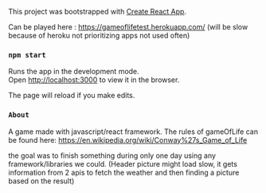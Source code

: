 This project was bootstrapped with [Create React App](https://github.com/facebook/create-react-app).

Can be played here : https://gameoflifetest.herokuapp.com/ (will be slow because of heroku not prioritizing apps not used often)

### `npm start`

Runs the app in the development mode.<br>
Open [http://localhost:3000](http://localhost:3000) to view it in the browser.

The page will reload if you make edits.<br>

### `About`


A game made with javascript/react framework. The rules of gameOfLife can be found here:  https://en.wikipedia.org/wiki/Conway%27s_Game_of_Life

the goal was to finish something during only one day using any framework/libraries we could.
(Header picture might load slow, it gets information from 2 apis to fetch the weather and then finding a picture based on the result)
